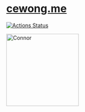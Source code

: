 # [cewong.me](https://cewong.me)
[![Actions Status](https://github.com/cdubthecoolcat/cewong.me/workflows/Build/badge.svg)](https://github.com/cdubthecoolcat/cewong.me/actions)

<img src="/src/home/images/me.png" alt="Connor" width="192"/>
